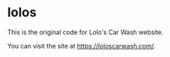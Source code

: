 # lolos

This is the original code for Lolo's Car Wash website.

You can visit the site at https://loloscarwash.com/.
